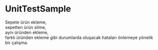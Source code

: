 # UnitTestSample
Sepete ürün ekleme, </br>
sepetten ürün silme, </br>
aynı üründen ekleme, </br>
farklı üründen ekleme gibi durumlarda oluşacak hataları önlemeye yönelik bir çalışma.
